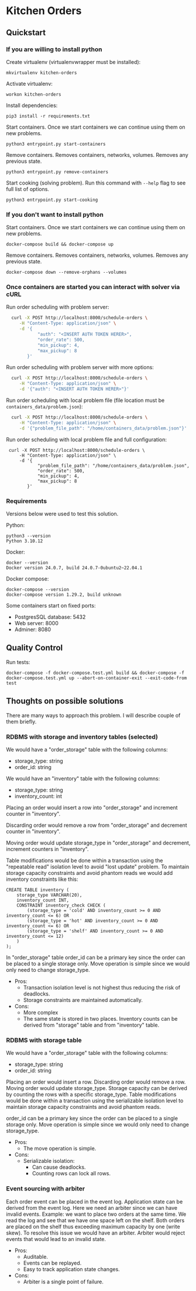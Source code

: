 # Kitchen Orders

## Quickstart

### If you are willing to install python

Create virtualenv (virtualenvwrapper must be installed):

```
mkvirtualenv kitchen-orders
```

Activate virtualenv:

```
workon kitchen-orders
```

Install dependencies:

```
pip3 install -r requirements.txt
```

Start containers. Once we start containers we can continue using them on new problems.

```
python3 entrypoint.py start-containers
```

Remove containers. Removes containers, networks, volumes. Removes any previous state.

```
python3 entrypoint.py remove-containers
```

Start cooking (solving problem). Run this command with `--help` flag to see full list of options.

```
python3 entrypoint.py start-cooking
```

### If you don't want to install python

Start containers. Once we start containers we can continue using them on new problems.

```
docker-compose build && docker-compose up
```

Remove containers. Removes containers, networks, volumes. Removes any previous state.

```
docker-compose down --remove-orphans --volumes
```

### Once containers are started you can interact with solver via cURL

Run order scheduling with problem server:

```bash
  curl -X POST http://localhost:8000/schedule-orders \
     -H "Content-Type: application/json" \
     -d '{
            "auth": "<INSERT AUTH TOKEN HERER>",
            "order_rate": 500,
            "min_pickup": 4,
            "max_pickup": 8
        }'
```

Run order scheduling with problem server with more options:

```bash
  curl -X POST http://localhost:8000/schedule-orders \
     -H "Content-Type: application/json" \
     -d '{"auth": "<INSERT AUTH TOKEN HERER>"}'
```

Run order scheduling with local problem file (file location must be `containers_data/problem.json`):

```bash
  curl -X POST http://localhost:8000/schedule-orders \
     -H "Content-Type: application/json" \
     -d '{"problem_file_path": "/home/containers_data/problem.json"}'
```

Run order scheduling with local problem file and full configuration:

```
 curl -X POST http://localhost:8000/schedule-orders \
     -H "Content-Type: application/json" \
     -d '{
            "problem_file_path": "/home/containers_data/problem.json",
            "order_rate": 500,
            "min_pickup": 4,
            "max_pickup": 8
        }'

```

### Requirements

Versions below were used to test this solution.

Python:

```
python3 --version
Python 3.10.12
```

Docker:

```
docker --version
Docker version 24.0.7, build 24.0.7-0ubuntu2~22.04.1
```

Docker compose:

```
docker-compose --version
docker-compose version 1.29.2, build unknown
```

Some containers start on fixed ports:

- PostgresSQL database: 5432
- Web server: 8000
- Adminer: 8080

## Quality Control

Run tests:

```
docker-compose -f docker-compose.test.yml build && docker-compose -f docker-compose.test.yml up --abort-on-container-exit --exit-code-from test
```

## Thoughts on possible solutions

There are many ways to approach this problem.
I will describe couple of them briefly.

### RDBMS with storage and inventory tables (selected)

We would have a "order_storage" table with the following columns:

- storage_type: string
- order_id: string

We would have an "inventory" table with the following columns:

- storage_type: string
- inventory_count: int

Placing an order would insert a row into "order_storage" and increment counter in "inventory".

Discarding order would remove a row from "order_storage" and decrement counter in "inventory".

Moving order would update storage_type in "order_storage" and decrement, increment counters in "inventory".

Table modifications would be done within a transaction using the "repeatable read" isolation level to avoid "lost update" problem. To maintain storage capacity constraints and avoid phantom reads we would add inventory constraints like this:

```
CREATE TABLE inventory (
    storage_type VARCHAR(20),
    inventory_count INT,
    CONSTRAINT inventory_check CHECK (
        (storage_type = 'cold' AND inventory_count >= 0 AND inventory_count <= 6) OR
        (storage_type = 'hot' AND inventory_count >= 0 AND inventory_count <= 6) OR
        (storage_type = 'shelf' AND inventory_count >= 0 AND inventory_count <= 12)
    )
);
```

In "order_storage" table order_id can be a primary key since the order can be placed to a single storage only.
Move operation is simple since we would only need to change storage_type.

- Pros:
  - Transaction isolation level is not highest thus reducing the risk of deadlocks.
  - Storage constraints are maintained automatically.
- Cons:
  - More complex
  - The same state is stored in two places. Inventory counts can be derived from "storage" table and from "inventory" table.

### RDBMS with storage table

We would have a "order_storage" table with the following columns:

- storage_type: string
- order_id: string

Placing an order would insert a row.
Discarding order would remove a row.
Moving order would update storage_type.
Storage capacity can be derived by counting the rows with a specific storage_type.
Table modifications would be done within a transaction using the serializable isolation level to maintain storage capacity constraints and avoid phantom reads.

order_id can be a primary key since the order can be placed to a single storage only.
Move operation is simple since we would only need to change storage_type.

- Pros:
  - The move operation is simple.
- Cons:
  - Serializable isolation:
    - Can cause deadlocks.
    - Counting rows can lock all rows.

### Event sourcing with arbiter

Each order event can be placed in the event log.
Application state can be derived from the event log.
Here we need an arbiter since we can have invalid events.
Example: we want to place two orders at the same time.
We read the log and see that we have one space left on the shelf.
Both orders are placed on the shelf thus exceeding maximum capacity by one (write skew).
To resolve this issue we would have an arbiter.
Arbiter would reject events that would lead to an invalid state.

- Pros:
  - Auditable.
  - Events can be replayed.
  - Easy to track application state changes.
- Cons:
  - Arbiter is a single point of failure.
